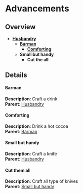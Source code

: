 # Advancements

## Overview

- [**Husbandry**](https://minecraft.fandom.com/wiki/Advancement#Husbandry)
    - [**Barman**](#barman)
        - [**Comforting**](#comforting)
    - **Small but handy**
        - **Cut the all**


## Details

#### Barman
**Description**: Craft a drink <br>
**Parent**: [Husbandry](https://minecraft.fandom.com/wiki/Advancement#Husbandry)

#### Comforting
**Description**: Drink a hot cocoa <br>
**Parent**: [Barman](#barman)

#### Small but handy
**Description**: Craft a knife <br>
**Parent**: [Husbandry](https://minecraft.fandom.com/wiki/Advancement#Husbandry)

#### Cut them all
**Description**: Craft all type of knives <br>
**Parent**: [Small but handy](#small-but-handy)